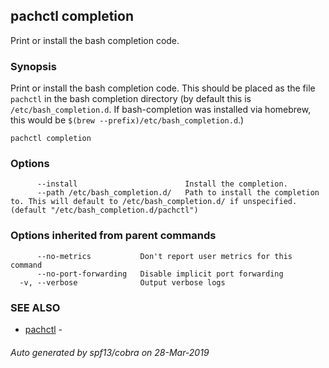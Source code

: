 ## pachctl completion

Print or install the bash completion code.

### Synopsis


Print or install the bash completion code. This should be placed as the file `pachctl` in the bash completion directory (by default this is `/etc/bash_completion.d`. If bash-completion was installed via homebrew, this would be `$(brew --prefix)/etc/bash_completion.d`.)

```
pachctl completion
```

### Options

```
      --install                        Install the completion.
      --path /etc/bash_completion.d/   Path to install the completion to. This will default to /etc/bash_completion.d/ if unspecified. (default "/etc/bash_completion.d/pachctl")
```

### Options inherited from parent commands

```
      --no-metrics           Don't report user metrics for this command
      --no-port-forwarding   Disable implicit port forwarding
  -v, --verbose              Output verbose logs
```

### SEE ALSO
* [pachctl](pachctl.md)	 - 

###### Auto generated by spf13/cobra on 28-Mar-2019
